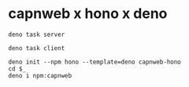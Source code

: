 # capnweb x hono x deno

```
deno task server
```

```
deno task client
```

```
deno init --npm hono --template=deno capnweb-hono
cd $_
deno i npm:capnweb
```
